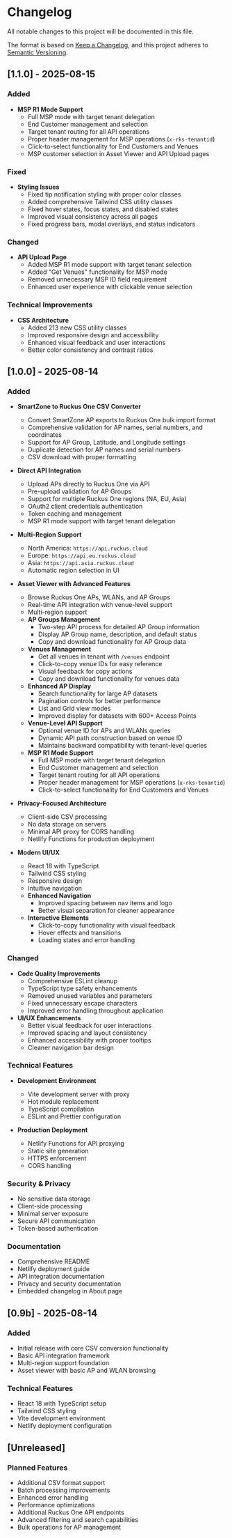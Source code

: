# Changelog

All notable changes to this project will be documented in this file.

The format is based on [Keep a Changelog](https://keepachangelog.com/en/1.0.0/),
and this project adheres to [Semantic Versioning](https://semver.org/spec/v2.0.0.html).

## [1.1.0] - 2025-08-15

### Added
- **MSP R1 Mode Support**
  - Full MSP mode with target tenant delegation
  - End Customer management and selection
  - Target tenant routing for all API operations
  - Proper header management for MSP operations (`x-rks-tenantid`)
  - Click-to-select functionality for End Customers and Venues
  - MSP customer selection in Asset Viewer and API Upload pages

### Fixed
- **Styling Issues**
  - Fixed tip notification styling with proper color classes
  - Added comprehensive Tailwind CSS utility classes
  - Fixed hover states, focus states, and disabled states
  - Improved visual consistency across all pages
  - Fixed progress bars, modal overlays, and status indicators

### Changed
- **API Upload Page**
  - Added MSP R1 mode support with target tenant selection
  - Added "Get Venues" functionality for MSP mode
  - Removed unnecessary MSP ID field requirement
  - Enhanced user experience with clickable venue selection

### Technical Improvements
- **CSS Architecture**
  - Added 213 new CSS utility classes
  - Improved responsive design and accessibility
  - Enhanced visual feedback and user interactions
  - Better color consistency and contrast ratios

## [1.0.0] - 2025-08-14

### Added
- **SmartZone to Ruckus One CSV Converter**
  - Convert SmartZone AP exports to Ruckus One bulk import format
  - Comprehensive validation for AP names, serial numbers, and coordinates
  - Support for AP Group, Latitude, and Longitude settings
  - Duplicate detection for AP names and serial numbers
  - CSV download with proper formatting

- **Direct API Integration**
  - Upload APs directly to Ruckus One via API
  - Pre-upload validation for AP Groups
  - Support for multiple Ruckus One regions (NA, EU, Asia)
  - OAuth2 client credentials authentication
  - Token caching and management
  - MSP R1 mode support with target tenant delegation

- **Multi-Region Support**
  - North America: `https://api.ruckus.cloud`
  - Europe: `https://api.eu.ruckus.cloud`
  - Asia: `https://api.asia.ruckus.cloud`
  - Automatic region selection in UI

- **Asset Viewer with Advanced Features**
  - Browse Ruckus One APs, WLANs, and AP Groups
  - Real-time API integration with venue-level support
  - Multi-region support
  - **AP Groups Management**
    - Two-step API process for detailed AP Group information
    - Display AP Group name, description, and default status
    - Copy and download functionality for AP Group data
  - **Venues Management**
    - Get all venues in tenant with `/venues` endpoint
    - Click-to-copy venue IDs for easy reference
    - Visual feedback for copy actions
    - Copy and download functionality for venues data
  - **Enhanced AP Display**
    - Search functionality for large AP datasets
    - Pagination controls for better performance
    - List and Grid view modes
    - Improved display for datasets with 600+ Access Points
  - **Venue-Level API Support**
    - Optional venue ID for APs and WLANs queries
    - Dynamic API path construction based on venue ID
    - Maintains backward compatibility with tenant-level queries
  - **MSP R1 Mode Support**
    - Full MSP mode with target tenant delegation
    - End Customer management and selection
    - Target tenant routing for all API operations
    - Proper header management for MSP operations (`x-rks-tenantid`)
    - Click-to-select functionality for End Customers and Venues

- **Privacy-Focused Architecture**
  - Client-side CSV processing
  - No data storage on servers
  - Minimal API proxy for CORS handling
  - Netlify Functions for production deployment

- **Modern UI/UX**
  - React 18 with TypeScript
  - Tailwind CSS styling
  - Responsive design
  - Intuitive navigation
  - **Enhanced Navigation**
    - Improved spacing between nav items and logo
    - Better visual separation for cleaner appearance
  - **Interactive Elements**
    - Click-to-copy functionality with visual feedback
    - Hover effects and transitions
    - Loading states and error handling

### Changed
- **Code Quality Improvements**
  - Comprehensive ESLint cleanup
  - TypeScript type safety enhancements
  - Removed unused variables and parameters
  - Fixed unnecessary escape characters
  - Improved error handling throughout application
- **UI/UX Enhancements**
  - Better visual feedback for user interactions
  - Improved spacing and layout consistency
  - Enhanced accessibility with proper tooltips
  - Cleaner navigation bar design

### Technical Features
- **Development Environment**
  - Vite development server with proxy
  - Hot module replacement
  - TypeScript compilation
  - ESLint and Prettier configuration

- **Production Deployment**
  - Netlify Functions for API proxying
  - Static site generation
  - HTTPS enforcement
  - CORS handling

### Security & Privacy
- No sensitive data storage
- Client-side processing
- Minimal server exposure
- Secure API communication
- Token-based authentication

### Documentation
- Comprehensive README
- Netlify deployment guide
- API integration documentation
- Privacy and security documentation
- Embedded changelog in About page

## [0.9b] - 2025-08-14

### Added
- Initial release with core CSV conversion functionality
- Basic API integration framework
- Multi-region support foundation
- Asset viewer with basic AP and WLAN browsing

### Technical Features
- React 18 with TypeScript setup
- Tailwind CSS styling
- Vite development environment
- Netlify deployment configuration

## [Unreleased]

### Planned Features
- Additional CSV format support
- Batch processing improvements
- Enhanced error handling
- Performance optimizations
- Additional Ruckus One API endpoints
- Advanced filtering and search capabilities
- Bulk operations for AP management
